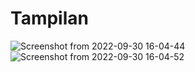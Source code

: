 # Tampilan
![Screenshot from 2022-09-30 16-04-44](https://user-images.githubusercontent.com/110391043/193238157-b798d0fa-71fe-432e-8322-e2967f773432.png)
![Screenshot from 2022-09-30 16-04-52](https://user-images.githubusercontent.com/110391043/193238172-d2a18be3-e97f-43cb-8ecf-c9222d24e4e8.png)
